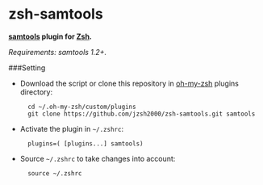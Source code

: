 zsh-samtools
===========

**[samtools](http://www.htslib.org/) plugin for [Zsh](http://www.zsh.org).**

*Requirements: samtools 1.2+.*

###Setting

* Download the script or clone this repository in [oh-my-zsh](http://github.com/robbyrussell/oh-my-zsh) plugins directory:

        cd ~/.oh-my-zsh/custom/plugins
        git clone https://github.com/jzsh2000/zsh-samtools.git samtools

* Activate the plugin in `~/.zshrc`:

        plugins=( [plugins...] samtools)

* Source `~/.zshrc`  to take changes into account:

        source ~/.zshrc
